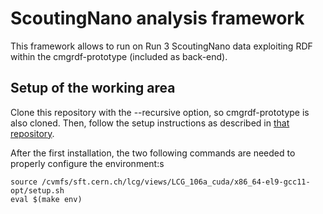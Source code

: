 # ScoutingNano analysis framework

This framework allows to run on Run 3 ScoutingNano data exploiting RDF within the cmgrdf-prototype (included as back-end).

## Setup of the working area

Clone this repository with the --recursive option, so cmgrdf-prototype is also cloned.
Then, follow the setup instructions as described in [that repository](https://gitlab.cern.ch/cms-new-cmgtools/cmgrdf-prototype).

After the first installation, the two following commands are needed to properly configure the environment:s
```
source /cvmfs/sft.cern.ch/lcg/views/LCG_106a_cuda/x86_64-el9-gcc11-opt/setup.sh
eval $(make env)
```
